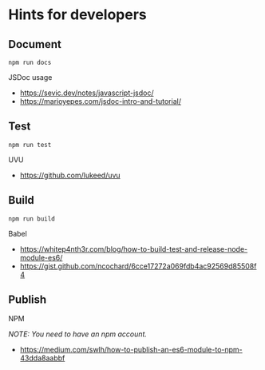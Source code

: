 # Hints for developers

## Document

`npm run docs`

JSDoc usage

- https://sevic.dev/notes/javascript-jsdoc/
- https://marioyepes.com/jsdoc-intro-and-tutorial/

## Test

`npm run test`

UVU

- https://github.com/lukeed/uvu

## Build

`npm run build`

Babel

- https://whitep4nth3r.com/blog/how-to-build-test-and-release-node-module-es6/
- https://gist.github.com/ncochard/6cce17272a069fdb4ac92569d85508f4

## Publish

NPM

_NOTE: You need to have an npm account._

- https://medium.com/swlh/how-to-publish-an-es6-module-to-npm-43dda8aabbf
